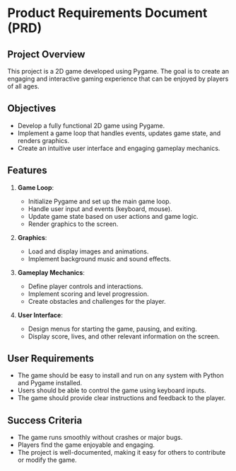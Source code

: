 # Product Requirements Document (PRD)

## Project Overview
This project is a 2D game developed using Pygame. The goal is to create an engaging and interactive gaming experience that can be enjoyed by players of all ages.

## Objectives
- Develop a fully functional 2D game using Pygame.
- Implement a game loop that handles events, updates game state, and renders graphics.
- Create an intuitive user interface and engaging gameplay mechanics.

## Features
1. **Game Loop**: 
   - Initialize Pygame and set up the main game loop.
   - Handle user input and events (keyboard, mouse).
   - Update game state based on user actions and game logic.
   - Render graphics to the screen.

2. **Graphics**:
   - Load and display images and animations.
   - Implement background music and sound effects.

3. **Gameplay Mechanics**:
   - Define player controls and interactions.
   - Implement scoring and level progression.
   - Create obstacles and challenges for the player.

4. **User Interface**:
   - Design menus for starting the game, pausing, and exiting.
   - Display score, lives, and other relevant information on the screen.

## User Requirements
- The game should be easy to install and run on any system with Python and Pygame installed.
- Users should be able to control the game using keyboard inputs.
- The game should provide clear instructions and feedback to the player.

## Success Criteria
- The game runs smoothly without crashes or major bugs.
- Players find the game enjoyable and engaging.
- The project is well-documented, making it easy for others to contribute or modify the game.